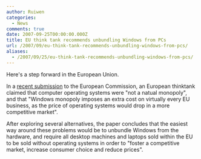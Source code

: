 ```yaml
---
author: Ruiwen
categories:
  - News
comments: true
date: 2007-09-25T00:00:00.000Z
title: EU think tank recommends unbundling Windows from PCs
url: /2007/09/eu-think-tank-recommends-unbundling-windows-from-pcs/
aliases:
  - /2007/09/25/eu-think-tank-recommends-unbundling-windows-from-pcs/
---
```


Here's a step forward in the European Union.

In a <a href="//www.globalisation.eu/briefings/competition-policy/unbundling-microsoft-windows-200709231241">recent submission</a> to the European Commission, an European thinktank claimed that computer operating systems were "not a natual monopoly", and that "Windows monopoly imposes an extra cost on virtually every EU business, as the price of operating systems would drop in a more competitive market".

After exploring several alternatives, the paper concludes that the easiest way around these problems would be to unbundle Windows from the hardware, and require all desktop machines and laptops sold within the EU to be sold without operating systems in order to "foster a competitive market, increase consumer choice and reduce prices".
